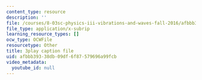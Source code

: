 ```yaml
---
content_type: resource
description: ''
file: /courses/8-03sc-physics-iii-vibrations-and-waves-fall-2016/afbbb39338db09df6f87579696a99fcb_VkbtIDSHfSc.srt
file_type: application/x-subrip
learning_resource_types: []
ocw_type: OCWFile
resourcetype: Other
title: 3play caption file
uid: afbbb393-38db-09df-6f87-579696a99fcb
video_metadata:
  youtube_id: null
---
```

